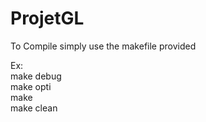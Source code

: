 # ProjetGL  
To Compile simply use  the makefile provided  
  
Ex:  
  make debug  
  make opti  
  make  
  make clean  
